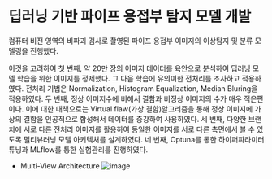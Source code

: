 # 딥러닝 기반 파이프 용접부 탐지 모델 개발
    
컴퓨터 비전 영역의 비파괴 검사로 촬영된 파이프 용접부 이미지의 이상탐지 및 분류 모델링을 진행했다.

이것을 고려하여 첫 번째, 약 20만 장의 이미지 데이터를 육안으로 분석하여 딥러닝 모델 학습을 위한 이미지를 정제했다. 그 다음 학습에 유의미한 전처리를 조사하고 적용하였다. 전처리 기법은 Normalization, Histogram Equalization, Median Bluring을 적용하였다.
두 번째, 정상 이미지수에 비해서 결함과 비정상 이미지의 수가 매우 적은편이다. 이에 대한 대책으로는 Virtual flaw(가상 결함)알고리즘을 통해 정상 이미지에 가상의 결함을 인공적으로 합성해서 데이터를 증강하여 사용하였다.
세 번째, 다양한 브랜치에 서로 다른 전처리 이미지를 활용하여 동일한 이미지를 서로 다른 측면에서 볼 수 있도록 멀티뷰러닝 모델 아키텍처를 설계하였다.
네 번째, Optuna를 통한 하이퍼파라미터 튜닝과 MLflow를 통한 실험관리를 진행하였다.

- Multi-View Architecture
![image](https://github.com/ChangZero/mlflow-optuna-multi-view-learning/assets/97018869/25428e7e-e379-42ae-85da-b004eabfc876)
